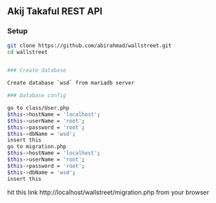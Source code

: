 ## Akij Takaful REST API

### Setup

```bash
git clone https://github.com/abirahmad/wallstreet.git
cd wallstreet


### Create database

Create database `wsd` from mariadb server

### Database config

go to class/User.php
$this->hostName = 'localhost';
$this->userName = 'root';
$this->password = 'root';
$this->dbName = 'wsd';
insert this
go to migration.php
$this->hostName = 'localhost';
$this->userName = 'root';
$this->password = 'root';
$this->dbName = 'wsd';
insert this
```
hit this link
http://localhost/wallstreet/migration.php from your browser
```

